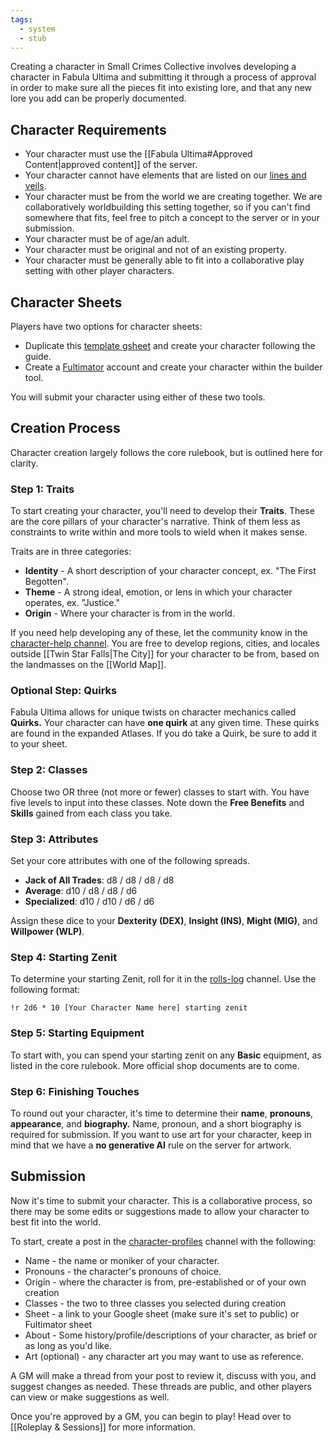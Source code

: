 ```yaml
---
tags:
  - system
  - stub
---
```

Creating a character in Small Crimes Collective involves developing a character in Fabula Ultima and submitting it through a process of approval in order to make sure all the pieces fit into existing lore, and that any new lore you add can be properly documented.

## Character Requirements
* Your character must use the [[Fabula Ultima#Approved Content|approved content]] of the server.
* Your character cannot have elements that are listed on our [lines and veils](https://safety.vercel.app/wguzTmQKSfR3XFi-FicRF).
* Your character must be from the world we are creating together. We are collaboratively worldbuilding this setting together, so if you can't find somewhere that fits, feel free to pitch a concept to the server or in your submission.
* Your character must be of age/an adult.
* Your character must be original and not of an existing property.
* Your character must be generally able to fit into a collaborative play setting with other player characters.
## Character Sheets
Players have two options for character sheets:
* Duplicate this [template gsheet](https://docs.google.com/spreadsheets/d/1gRVfD8eeljeorSeOnhEntdsz0aasU7QXAELid90equg/edit#gid=0) and create your character following the guide.
* Create a [Fultimator](https://fabula-ultima-helper.web.app/) account and create your character within the builder tool.

You will submit your character using either of these two tools.

## Creation Process
Character creation largely follows the core rulebook, but is outlined here for clarity.
### Step 1: Traits
To start creating your character, you'll need to develop their **Traits**. These are the core pillars of your character's narrative. Think of them less as constraints to write within and more tools to wield when it makes sense.

Traits are in three categories:
* **Identity** - A short description of your character concept, ex. "The First Begotten".
* **Theme** - A strong ideal, emotion, or lens in which your character operates, ex. "Justice."
* **Origin** - Where your character is from in the world.

If you need help developing any of these, let the community know in the [character-help channel](https://discord.com/channels/1382793642871099392/1382793644167401512). You are free to develop regions, cities, and locales outside [[Twin Star Falls|The City]] for your character to be from, based on the landmasses on the [[World Map]].

### Optional Step: Quirks
Fabula Ultima allows for unique twists on character mechanics called **Quirks.** Your character can have **one quirk** at any given time. These quirks are found in the expanded Atlases. If you do take a Quirk, be sure to add it to your sheet.
### Step 2: Classes
Choose two OR three (not more or fewer) classes to start with. You have five levels to input into these classes. Note down the **Free Benefits** and **Skills** gained from each class you take.
### Step 3: Attributes
Set your core attributes with one of the following spreads. 
- **Jack of All Trades**: d8 / d8 / d8 / d8
- **Average**: d10 / d8 / d8 / d6
- **Specialized**: d10 / d10 / d6 / d6

Assign these dice to your **Dexterity (DEX)**, **Insight (INS)**, **Might (MIG)**, and **Willpower (WLP)**.
### Step 4: Starting Zenit
To determine your starting Zenit, roll for it in the [rolls-log](https://discord.com/channels/1382793642871099392/1392976635195818164) channel. Use the following format:  
```
!r 2d6 * 10 [Your Character Name here] starting zenit
```
### Step 5: Starting Equipment
To start with, you can spend your starting zenit on any **Basic** equipment, as listed in the core rulebook. More official shop documents are to come.
### Step 6: Finishing Touches
To round out your character, it's time to determine their **name**, **pronouns**, **appearance**, and **biography.** Name, pronoun, and a short biography is required for submission. If you want to use art for your character, keep in mind that we have a **no generative AI** rule on the server for artwork.
## Submission
Now it's time to submit your character. This is a collaborative process, so there may be some edits or suggestions made to allow your character to best fit into the world.

To start, create a post in the [character-profiles](https://discord.com/channels/1382793642871099392/1382793643974201573) channel with the following:

* Name - the name or moniker of your character.
* Pronouns - the character's pronouns of choice.
* Origin - where the character is from, pre-established or of your own creation
* Classes - the two to three classes you selected during creation
* Sheet - a link to your Google sheet (make sure it's set to public) or Fultimator sheet 
* About - Some history/profile/descriptions of your character, as brief or as long as you'd like.
* Art (optional) - any character art you may want to use as reference.

A GM will make a thread from your post to review it, discuss with you, and suggest changes as needed. These threads are public, and other players can view or make suggestions as well.

Once you're approved by a GM, you can begin to play! Head over to [[Roleplay & Sessions]] for more information.